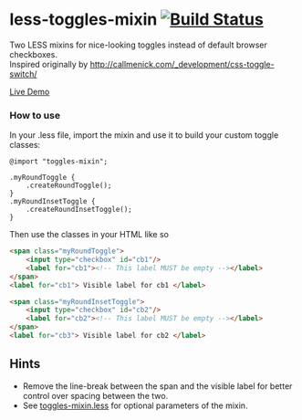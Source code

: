 # less-toggles-mixin [![Build Status](https://travis-ci.org/justlep/less-toggles-mixin.svg?branch=master)](https://travis-ci.org/justlep/less-toggles-mixin)
Two LESS mixins for nice-looking toggles instead of default browser checkboxes.  
Inspired originally by http://callmenick.com/_development/css-toggle-switch/

[Live Demo](http://justlep.github.io/less-toggles-mixin/)

### How to use
In your .less file, import the mixin and use it to build your custom toggle classes:  
```less
@import "toggles-mixin";

.myRoundToggle {
    .createRoundToggle();
}
.myRoundInsetToggle {
    .createRoundInsetToggle();
}
```
Then use the classes in your HTML like so
```html
<span class="myRoundToggle">
    <input type="checkbox" id="cb1"/>
    <label for="cb1"><!-- This label MUST be empty --></label>
</span>
<label for="cb1"> Visible label for cb1 </label>

<span class="myRoundInsetToggle">
    <input type="checkbox" id="cb2"/>
    <label for="cb2"><!-- This label MUST be empty --></label>
</span>
<label for="cb3"> Visible label for cb2 </label>
```
## Hints
- Remove the line-break between the span and the visible label for better control over spacing between the two.
- See [toggles-mixin.less](./src/toggles-mixin.less) for optional parameters of the mixin.
